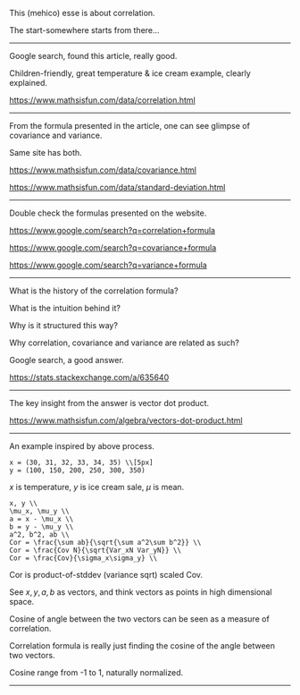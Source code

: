 This (mehico) esse is about correlation.

The start-somewhere starts from there...

---

Google search, found this article, really good.

Children-friendly, great temperature & ice cream example, clearly explained.

https://www.mathsisfun.com/data/correlation.html

---

From the formula presented in the article,
one can see glimpse of covariance and variance.

Same site has both.

https://www.mathsisfun.com/data/covariance.html

https://www.mathsisfun.com/data/standard-deviation.html

---

Double check the formulas presented on the website.

https://www.google.com/search?q=correlation+formula

https://www.google.com/search?q=covariance+formula

https://www.google.com/search?q=variance+formula

---

What is the history of the correlation formula?

What is the intuition behind it?

Why is it structured this way?

Why correlation, covariance and variance
are related as such?

Google search, a good answer.

https://stats.stackexchange.com/a/635640

---

The key insight from the answer is vector dot product.

https://www.mathsisfun.com/algebra/vectors-dot-product.html

---

An example inspired by above process.

```meth
x = (30, 31, 32, 33, 34, 35) \\[5px]
y = (100, 150, 200, 250, 300, 350)
```

$x$ is temperature,
$y$ is ice cream sale,
$\mu$ is mean.

```meth
x, y \\
\mu_x, \mu_y \\
a = x - \mu_x \\
b = y - \mu_y \\
a^2, b^2, ab \\
Cor = \frac{\sum ab}{\sqrt{\sum a^2\sum b^2}} \\
Cor = \frac{Cov N}{\sqrt{Var_xN Var_yN}} \\
Cor = \frac{Cov}{\sigma_x\sigma_y} \\
```

Cor is product-of-stddev (variance sqrt) scaled Cov.

See $x,y,a,b$ as vectors,
and think vectors as points in high dimensional space.

Cosine of angle between the two vectors
can be seen as a measure of correlation.

Correlation formula is really just
finding the cosine of the angle
between two vectors.

Cosine range from -1 to 1,
naturally normalized.

---

<link rel="stylesheet" href="katex.min.css">
<script src="katex.min.js"></script>
<script src="format.js"><script>
